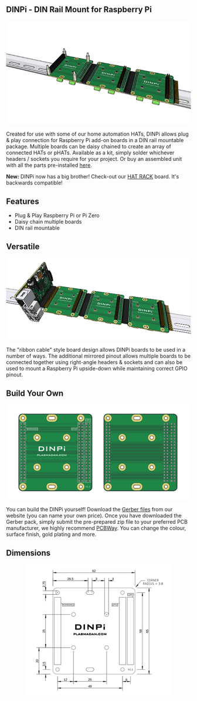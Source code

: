 ## DINPi - DIN Rail Mount for Raspberry Pi
<p align="center">
    <img alt="DINPi Animated" src="/img/dinpi-animated.gif">
</p>

Created for use with some of our home automation HATs, DINPi allows plug & play connection for Raspberry Pi add-on boards in a DIN rail mountable package. Multiple boards can be daisy chained to create an array of connected HATs or pHATs. Available as a kit, simply solder whichever headers / sockets you require for your project. Or buy an assembled unit with all the parts pre-installed [here](https://plasmadan.com/dinpi).

**New:** DINPi now has a big brother! Check-out our [HAT RACK](https://github.com/plasmadancom/HAT-RACK) board. It's backwards compatible!

## Features
* Plug & Play Raspberry Pi or Pi Zero
* Daisy chain multiple boards
* DIN rail mountable

## Versatile

![DINPi Array on DIN Rail](/img/dinpi-3x-array.gif)

The "ribbon cable" style board design allows DINPi boards to be used in a number of ways. The additional mirrored pinout allows multiple boards to be connected together using right-angle headers & sockets and can also be used to mount a Raspberry Pi upside-down while maintaining correct GPIO pinout.

## Build Your Own
<p align="center">
    <a href="https://plasmadan.shop/product/dinpi-gerber-file-download/" target="_blank">
        <img alt="DINPi PCB" src="/img/dinpi-pcb.gif" width="500px">
    </a>
</p>

You can build the DINPi yourself! Download the <a href="https://plasmadan.shop/product/dinpi-gerber-file-download/" target="_blank">Gerber files</a> from our website (you can name your own price). Once you have downloaded the Gerber pack, simply submit the pre-prepared zip file to your preferred PCB manufacturer, we highly recommend [PCBWay](https://www.pcbway.com/setinvite.aspx?inviteid=19024). You can change the colour, surface finish, gold plating and more.

## Dimensions

<p align="center">
    <a href="https://raw.githubusercontent.com/plasmadancom/DINPi/master/img/mechanical.gif" target="_blank">
        <img alt="Mechanical Drawing" src="/img/mechanical.gif" width="400px">
    </a>
</p>
